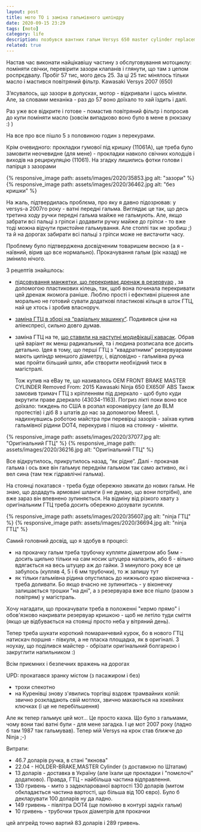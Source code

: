 ```yaml
---
layout: post
title: мото ТО і заміна гальмівного циліндру
date: 2020-09-15 23:29 
tags: [moto]
category: life
description: позбувся вантних гальм Versys 650 master cylinder replacement
related: true
---
```


Настав час виконати найцікавішу частину з обслуговування мотоциклу: поміняти свічки, перевірити зазори клапанів і глянути, що там з цепом роспрєдвалу.
Пробіг 57 тис, мого десь 25. За ці 25 тис мінялось тільки масло і мастився повітряний фільтр. Kawasaki Versys 2007 (650)

З’ясувалось, що зазори в допусках, мотор - відкривали і щось міняли. Але, за словами механіка - раз до 57 воно доїхало то хай їздить і далі.

Раз уже все відкрите і готове - помастив повітряний фільтр і попросив до купи поміняти масло (зовсім випадково воно було в мене в рюкзаку :) )

На все про все пішло 5 з половиною годин з перекурами.



Крім очевидного: прокладки гумової під кришку (11061A), ще треба було замовити неочевидне (для мене) - прокладки навколо свічних колодців і виходів на рециркуляцію (11061).
На згадку лишились фотки голови і папірця з зазорами

{% responsive_image path: assets/images/2020/35853.jpg alt: "зазори" %}
{% responsive_image path: assets/images/2020/36462.jpg alt: "без кришки" %}

На жаль, підтвердилась проблєма, про яку я давно підозрював: у versys-a 2007го року - ватні передні гальма. Виглядає це так, що десь третина ходу ручки передні гальма майже не гальмують. Але, якщо забрати всі пальці з гріпси і додавити ручку майже до гріпси - то вже тоді можна відчути пристойне гальмування. Але стоппі так не зробиш ;) та й на дорогах забирати всі пальці з гріпси може не вистачити часу.

Проблему було підтверджена досвідченим товаришем весною (а я - наївний, вірив що все нормально). Прокачування гальм (рік назад) не змінило нічого.

З рецептів знайшлось:
* [підсовування манжетки, що перекриває дренаж в резервуар](http://www.ninjaclub.ru/forum/topic/13781-sdelat-perednij-tormoz-bolee-korotkohodnym-er-6n/)
  , за допомогою пластикових кілець, так, щоб вона починала перекривати цей дренаж якомога раніше. 
  Люблю прості і ефективні рішення але морально не готовий сувати додаткові пластикові кільця в шток ГТЦ, най це хтось і зробив власноруч.

* [заміна ГТЦ в зборі на “радіальну машинку”](http://www.ninjaclub.ru/forum/topic/26873-tyuning-usilenie-perednego-tormoza-na-er-6f-variant/page-3).
  Подивився ціни на аліекспресі, сильно довго думав.

* заміна ГТЦ на те, [що ставили на наступні модифікації кавасак](https://www.kawasakiversys.com/threads/dramatically-improve-your-brakes-for-less-than-100.17772/). 
  Обрав цей варіант як менш радикальний, та і людина розписала все досить детально. 
  Ідея в тому, що перші ГТЦ з "квадратними" резервуарами мають циліндр меншого діаметру, і, відповідно - гальмівна ручка має пройти більший шлях, аби створити необхідний тиск в магістралі.
  
  Тож купив на eBay те, що називалось OEM FRONT BRAKE MASTER CYLINDER Removed From: 2015 Kawasaki Ninja 650 EX650F ABS
Також замовив тримач ГТЦ з кріпленням під дзеркало - щоб було куди вкрутити праве дзеркало (43034-1163).
Погриз лікті поки воно все доїхало: тиждень по США в розпал коронавірусу (але до BLM протестів) і діб 8 з штатів до нас за допомогою Meest.
І, надихнувшись роботою майстра при перевірці зазорів - заїхав купив гальмівної рідини DOT4, перекурив і пішов на стоянку - міняти.

{% responsive_image path: assets/images/2020/37077.jpg alt: "Оригінальний ГТЦ" %}
{% responsive_image path: assets/images/2020/36216.jpg alt: "Оригінальний ГТЦ" %}

Все відкрутилось, прикрутилось назад, “як рідне”. Далі - прокачав гальма і ось вже він гальмує переднім гальмом так само активно, як і вел сина (там теж гідравлічні гальма).

На стоянці покатався - треба буде обережно звикати до нових гальм. 
Не знаю, що додадуть армовані шланги (і не думаю, що вони потрібні), але вже зараз він впевнено зупиняється. 
На відміну від різкого хвату з оригінальним ГТЦ треба досить обережно дозувати зусилля.

{% responsive_image path: assets/images/2020/35607.jpg alt: "ninja ГТЦ" %}
{% responsive_image path: assets/images/2020/36694.jpg alt: "ninja ГТЦ" %}

Самий головний досвід, що я здобув в процесі:
* на прокачку гальм треба трубочку купляти діаметром або 5мм - досить щильно тільки на сам носик штуцера налазить, або 6 - вільно вдягається на весь штуцер аж до гайки. 
  З минулого року все це забулось (купляв 4, 5 і 6 мм трубочки), то ж запишу тут
* як тільки гальмівна рідина опустилась до нижнього краю віконечка - треба доливати. 
  Бо якщо вчасно не зупинитись - у віконечку залишається трошки "на дні", а з резервуара вже все пішло (разом з повітрям) у магістраль.

Хочу нагадати, що прокачувати треба в положенні "кермо прямо" і обов'язково накривати резервуар кришкою - щоб не летіло туди сміття (якщо це відбувається на стоянці просто неба у вітряний день).

Тепер треба шукати короткий помаранчевий курок, бо в нового ГТЦ натискач поршня - півкуля, а не пласка площадка, як в оригіналі. 
З ноухау, що поділився майстер - обрізати оригінальний болгаркою і закруглити напильником :)

Всім приємних і безпечних вражень на дорогах


UPD: прокатався зранку містом (з пасажиром і без)
* трохи спекотно
* на Куренівці знову з'явились торгівці вздовж трамвайних колій: звично розкладають свій мотлох, звично махаються на хокейних ключках (і це не перебільшення)

Але як тепер гальмує цей мот... 
Це просто казка. 
Що було з гальмами, чому вони такі ватні були - для мене загадка. 
І це мот 2007 року (ладно б там 1987 так гальмував). 
Тепер мій Versys на крок став ближче до Ninja ;-)

Витрати:
* 46.7 доларів ручка, в стані "якнова"
* 22.04 - HOLDER-BRAKE,MASTER Cylinder (з доставкою по Штатам)
* 13 доларів - доставка в Україну (але їхали ще прокладки і "помєлочі" додатково). 
  Правда, ГТЦ - найбільша частина відправлення.
* 130 гривень - мито з задекларованої вартості 130 доларів (митом обкладається частина вартості, що більша від 100 євро). 
  Було б декларувати 100 доларів ну да ладно.
* 149 гривень - півлітра DOT4 (ще поміняю в контурі задніх гальм)
* 10 гривень - трубочки трьох діаметрів для прокачки

цей апгрейд точно вартий 83 доларів і 289 гривень.

